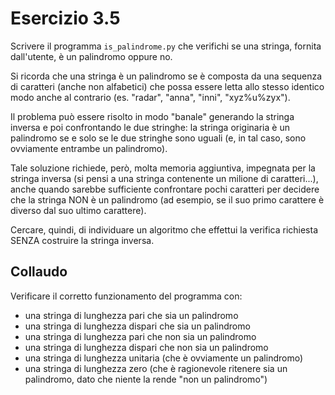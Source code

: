 # Esercizio 3.5
Scrivere il programma `is_palindrome.py` che verifichi se una stringa, fornita dall'utente, è un palindromo oppure no.

Si ricorda che una stringa è un palindromo se è composta da una sequenza di caratteri (anche non alfabetici) che possa essere letta allo stesso identico modo anche al contrario (es. "radar", "anna", "inni", "xyz%u%zyx").

Il problema può essere risolto in modo "banale" generando la stringa inversa e poi confrontando le due stringhe: la stringa originaria è un palindromo se e solo se le due stringhe sono uguali (e, in tal caso, sono ovviamente entrambe un palindromo).

Tale soluzione richiede, però, molta memoria aggiuntiva, impegnata per la stringa inversa (si pensi a una stringa contenente un milione di caratteri...), anche quando sarebbe sufficiente confrontare pochi caratteri per decidere che la stringa NON è un palindromo (ad esempio, se il suo primo carattere è diverso dal suo ultimo carattere).

Cercare, quindi, di individuare un algoritmo che effettui la verifica richiesta SENZA costruire la stringa inversa.

## Collaudo
Verificare il corretto funzionamento del programma con:
* una stringa di lunghezza pari che sia un palindromo
* una stringa di lunghezza dispari che sia un palindromo
* una stringa di lunghezza pari che non sia un palindromo
* una stringa di lunghezza dispari che non sia un palindromo
* una stringa di lunghezza unitaria (che è ovviamente un palindromo)
* una stringa di lunghezza zero (che è ragionevole ritenere sia un palindromo, dato che niente la rende "non un palindromo")
